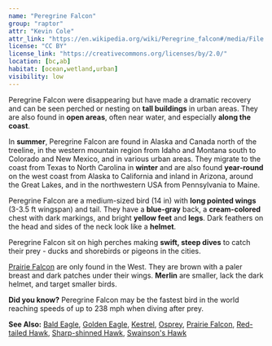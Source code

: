 ```yaml
---
name: "Peregrine Falcon"
group: "raptor"
attr: "Kevin Cole"
attr_link: "https://en.wikipedia.org/wiki/Peregrine_falcon#/media/File:Peregrine_Falcon_in_flight.jpg"
license: "CC BY"
license_link: "https://creativecommons.org/licenses/by/2.0/"
location: [bc,ab]
habitat: [ocean,wetland,urban]
visibility: low
---
```

Peregrine Falcon were disappearing but have made a dramatic recovery and can be seen perched or nesting on **tall buildings** in urban areas. They are also found in **open areas**, often near water, and especially **along the coast**.

In **summer**, Peregrine Falcon are found in Alaska and Canada north of the treeline, in the western mountain region from Idaho and Montana south to Colorado and New Mexico, and in various urban areas. They migrate to the coast from Texas to North Carolina in **winter** and are also found **year-round** on the west coast from Alaska to California and inland in Arizona, around the Great Lakes, and in the northwestern USA from Pennsylvania to Maine.

Peregrine Falcon are a medium-sized bird (14 in) with **long pointed wings** (3-3.5 ft wingspan) and tail. They have a **blue-gray** back, a **cream-colored** chest with dark markings, and bright **yellow feet** and **legs**. Dark feathers on the head and sides of the neck look like a **helmet**.

Peregrine Falcon sit on high perches making **swift, steep dives** to catch their prey - ducks and shorebirds or pigeons in the cities.

[Prairie Falcon](/birds/prafalc/) are only found in the West. They are brown with a paler breast and dark patches under their wings. **Merlin** are smaller, lack the dark helmet, and target smaller birds.

**Did you know?** Peregrine Falcon may be the fastest bird in the world reaching speeds of up to 238 mph when diving after prey.

<!-- generated, do not edit -->
**See Also:**
[Bald Eagle](/birds/baldeagle/),
[Golden Eagle](/birds/goldeagl/),
[Kestrel](/birds/kestrel/),
[Osprey](/birds/osprey/),
[Prairie Falcon](/birds/prafalc/),
[Red-tailed Hawk](/birds/redtail/),
[Sharp-shinned Hawk](/birds/shshawk/),
[Swainson's Hawk](/birds/swahawk/)
